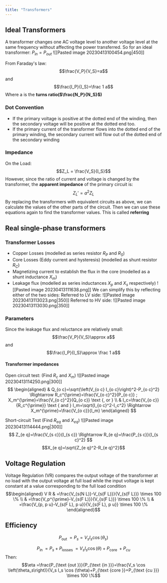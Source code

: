 ```yaml
---
title: "Transformers"
---
```

## Ideal Transformers
A transformer changes one AC voltage level to another voltage level at the same frequency without affecting the power transferred. So for an ideal transformer: $P_{in}=P_{out}$
![[Pasted image 20230413100454.png|450]]

From Faraday's law:
$$\frac{V_P}{V_S}=a$$
and
$$\frac{I_P}{I_S}=\frac 1 a$$
Where a is the **turns ratio($\frac{N_P}{N_S}$)**

### Dot Convention
- If the primary voltage is positive at the dotted end of the winding, then the secondary voltage will be positive at the dotted end too.
- If the primary current of the transformer flows into the dotted end of the primary winding, the secondary current will flow out of the dotted end of the secondary winding
### Impedance
On the Load:
$$Z_L = \frac{V_S}{I_S}$$
However, since the ratio of current and voltage is changed by the transformer, the **apparent impedance** of the primary circuit is:
$$Z_L'= a^2Z_L$$
By replacing the transformers with equivalent circuits as above, we can calculate the values of the other parts of the circuit.
Then we can use these equations again to find the transformer values.
	This is called **referring** 
## Real single-phase transformers
### Transformer Losses
- Copper Losses (modelled as series resistor $R_P$ and $R_S$)
- Core Losses (Eddy current and hysteresis) (modelled as shunt resistor $R_C$)
- Magnetizing current to establish the flux in the core (modelled as a shunt inductance $X_m$)
- Leakage flux (modelled as series inductances $X_p$ and $X_s$ respectively)
![[Pasted image 20230413111638.png]]
We can simplify this by reflecting either of the two sides:
Referred to LV side:
![[Pasted image 20230413113023.png|350]]
Referred to HV side:
![[Pasted image 20230413113030.png|350]]
### Parameters
Since the leakage flux and reluctance are relatively small:
$$\frac{V_P}{V_S}\approx a$$
and 
$$\frac{I_P}{I_S}\approx \frac 1 a$$

#### Transformer impedances
Open circuit test: (Find $R_c$ and $X_m$)
![[Pasted image 20230413114250.png|300]]
$$
\begin{aligned}
& Q_{o c}=\sqrt{\left(V_{o c} I_{o c}\right)^2-P_{o c}^2} \Rightarrow R_c^{\prime}=\frac{V_{o c}^2}{P_{o c}} ; X_m^{\prime}=\frac{V_{o c}^2}{Q_{o c}} \text {, or } \\
& I_c=\frac{V_{o c}}{R_c^{\prime}} \text { and } I_m=\sqrt{I_{o c}^2-I_c^2} \Rightarrow X_m^{\prime}=\frac{V_{o c}}{I_m}
\end{aligned}
$$

Short-circuit Test (Find $R_{eq}$ and $X_{eq}$)
![[Pasted image 20230413114444.png|300]]
$$
Z_{e q}=\frac{V_{s c}}{I_{s c}} \Rightarrow R_{e q}=\frac{P_{s c}}{I_{s c}^2}
$$
$$X_{e q}=\sqrt{Z_{e q}^2-R_{e q}^2}$$

## Voltage Regulation
Voltage Regulation (VR) compares the output voltage of the transformer at no load with the output voltage at full load while the input voltage is kept constant at a value corresponding to the full load condition
$$\begin{aligned}
V R & =\frac{V_{s(N L)}-V_{s(F L)}}{V_{s(F L)}} \times 100 \% \\
& =\frac{V_p^{\prime}-V_{s(F L)}}{V_{s(F L)}} \times 100 \% \\
& =\frac{V_{p, p u}-V_{s(F L), p u}}{V_{s(F L), p u}} \times 100 \%
\end{aligned}$$


## Efficiency
$$P_{\text {out }} =P_s=V_s I_s \cos \left(\theta_s\right)$$

$$P_{\text {in }} =P_s+P_{\text {losses }}=V_s I_s \cos (\theta)+P_{\text {core }}+P_{c u}$$
Then:
$$\eta =\frac{P_{\text {out }}}{P_{\text {in }}}=\frac{V_s \cos \left(\theta_s\right)}{V_s I_s \cos (\theta)+P_{\text {core }}+P_{\text {cu }}} \times 100 \%$$